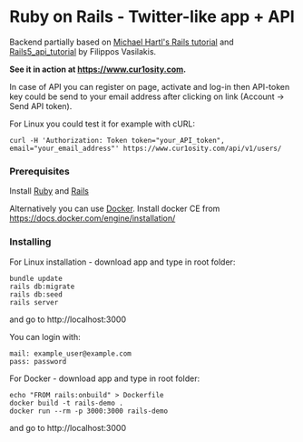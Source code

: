 # Ruby on Rails - Twitter-like app + API

Backend partially based on [Michael Hartl's Rails tutorial](https://www.railstutorial.org/) and [Rails5_api_tutorial](https://github.com/vasilakisfil/rails5_api_tutorial) by Filippos Vasilakis.

<b> See it in action at https://www.cur1osity.com. </b>

In case of API you can register on page, activate and log-in then API-token key could be send to your email address after clicking on link (Account -> Send API token).

For Linux you could test it for example with cURL:

```
curl -H 'Authorization: Token token="your_API_token", email="your_email_address"' https://www.cur1osity.com/api/v1/users/
```

### Prerequisites

Install [Ruby](https://www.ruby-lang.org/pl/documentation/installation/) and [Rails](https://gorails.com/setup)

Alternatively you can use [Docker](www.docker.com). Install docker CE from https://docs.docker.com/engine/installation/ 

### Installing

For Linux installation - download app and type in root folder:

```
bundle update
rails db:migrate
rails db:seed
rails server
```
and go to http://localhost:3000

You can login with:
```
mail: example_user@example.com 
pass: password
```
For Docker - download app and type in root folder:

```
echo "FROM rails:onbuild" > Dockerfile
docker build -t rails-demo .
docker run --rm -p 3000:3000 rails-demo
```
and go to http://localhost:3000



